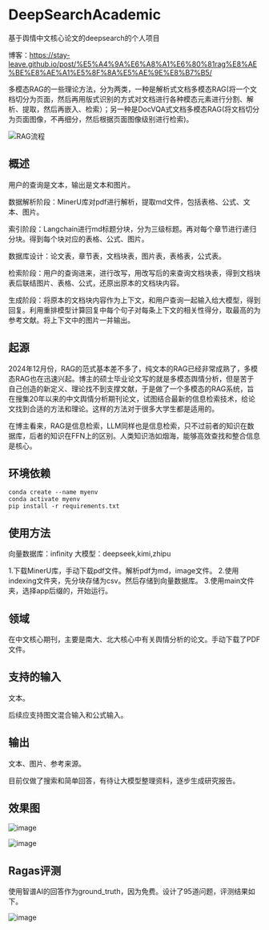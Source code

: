 # DeepSearchAcademic
基于舆情中文核心论文的deepsearch的个人项目

博客：https://stay-leave.github.io/post/%E5%A4%9A%E6%A8%A1%E6%80%81rag%E8%AE%BE%E8%AE%A1%E5%8F%8A%E5%AE%9E%E8%B7%B5/

多模态RAG的一些理论方法，分为两类，一种是解析式文档多模态RAG(将一个文档切分为页面，然后再用版式识别的方式对文档进行各种模态元素进行分割、解析、提取，然后再嵌入、检索）；另一种是DocVQA式文档多模态RAG(将文档切分为页面图像，不再细分，然后根据页面图像级别进行检索)。

![RAG流程](https://github.com/user-attachments/assets/92c832c7-cff6-4a61-b485-5f63e952a1f0)

## 概述

用户的查询是文本，输出是文本和图片。

数据解析阶段：MinerU库对pdf进行解析，提取md文件，包括表格、公式、文本、图片。

索引阶段：Langchain进行md标题分块，分为三级标题。再对每个章节进行递归分块。得到每个块对应的表格、公式、图片。

数据库设计：论文表，章节表，文档块表，图片表，表格表，公式表。

检索阶段：用户的查询进来，进行改写，用改写后的来查询文档块表，得到文档块表后联结图片、表格、公式，还原出原本的文档块内容。

生成阶段：将原本的文档块内容作为上下文，和用户查询一起输入给大模型，得到回复。利用重排模型计算回复中每个句子对每条上下文的相关性得分，取最高的为参考文献。将上下文中的图片一并输出。

## 起源
2024年12月份，RAG的范式基本差不多了，纯文本的RAG已经非常成熟了，多模态RAG也在迅速兴起。博主的硕士毕业论文写的就是多模态舆情分析，但是苦于自己创造的新定义、理论找不到支撑文献，于是做了一个多模态的RAG系统，旨在搜集20年以来的中文舆情分析期刊论文，试图结合最新的信息检索技术，给论文找到合适的方法和理论。这样的方法对于很多大学生都是适用的。

在博主看来，RAG是信息检索，LLM同样也是信息检索，只不过前者的知识在数据库，后者的知识在FFN上的区别。人类知识浩如烟海，能够高效查找和整合信息是核心。

## 环境依赖

```
conda create --name myenv 
conda activate myenv
pip install -r requirements.txt
```

## 使用方法

向量数据库：infinity
大模型：deepseek,kimi,zhipu

1.下载MinerU库，手动下载pdf文件。解析pdf为md，image文件。
2.使用indexing文件夹，先分块存储为csv。然后存储到向量数据库。
3.使用main文件夹，选择app后缀的，开始运行。

## 领域
在中文核心期刊，主要是南大、北大核心中有关舆情分析的论文。手动下载了PDF文件。

## 支持的输入
文本。

后续应支持图文混合输入和公式输入。

## 输出
文本、图片、参考来源。

目前仅做了搜索和简单回答，有待让大模型整理资料，逐步生成研究报告。

## 效果图
![image](https://github.com/user-attachments/assets/fd5cdb58-264c-4cde-8369-8d145629c172)

![image](https://github.com/user-attachments/assets/35c4a181-6546-462d-b419-fc7de6ed7d5e)

## Ragas评测
使用智谱AI的回答作为ground_truth，因为免费。设计了95道问题，评测结果如下。

![image](https://github.com/user-attachments/assets/c83ae8a1-c469-472d-bec5-c3dd958891eb)

